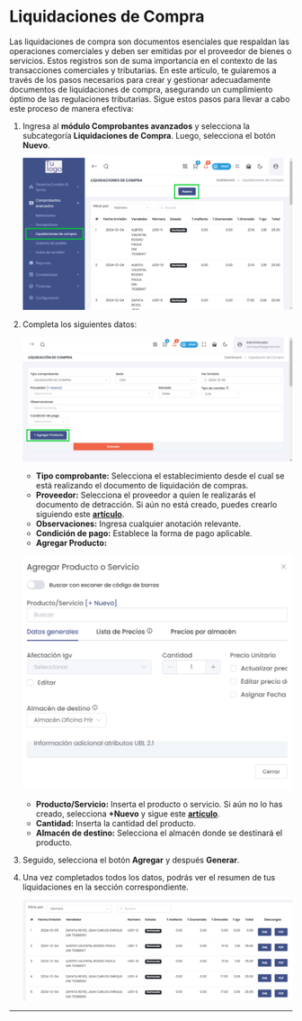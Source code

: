 # Liquidaciones de Compra  

Las liquidaciones de compra son documentos esenciales que respaldan las operaciones comerciales y deben ser emitidas por el proveedor de bienes o servicios. Estos registros son de suma importancia en el contexto de las transacciones comerciales y tributarias. En este artículo, te guiaremos a través de los pasos necesarios para crear y gestionar adecuadamente documentos de liquidaciones de compra, asegurando un cumplimiento óptimo de las regulaciones tributarias. Sigue estos pasos para llevar a cabo este proceso de manera efectiva:  

1. Ingresa al **módulo Comprobantes avanzados** y selecciona la subcategoría **Liquidaciones de Compra**. Luego, selecciona el botón **Nuevo**.  

   ![Liquidación de Compra - Nuevo](img/liquidacipon1.jpg)  

2. Completa los siguientes datos:  

   ![Liquidación de Compra - Formulario](img/liquidacipon2.jpg)  

   - **Tipo comprobante:** Selecciona el establecimiento desde el cual se está realizando el documento de liquidación de compras.  
   - **Proveedor:** Selecciona el proveedor a quien le realizarás el documento de detracción. Si aún no está creado, puedes crearlo siguiendo este **[artículo](https://fastura.github.io/documentacion/Pro-X/Compras/Proveedores/Listado)**.  
   - **Observaciones:** Ingresa cualquier anotación relevante.  
   - **Condición de pago:** Establece la forma de pago aplicable.  
   - **Agregar Producto:**  

   ![Agregar Producto o Servicio](img/descarga.jpg)  

   - **Producto/Servicio:** Inserta el producto o servicio. Si aún no lo has creado, selecciona **+Nuevo** y sigue este **[artículo](https://fastura.github.io/documentacion/Pro-X/Productos-Servicios/Lista%20de%20Productos)**.  
   - **Cantidad:** Inserta la cantidad del producto.  
   - **Almacén de destino:** Selecciona el almacén donde se destinará el producto.  

3. Seguido, selecciona el botón **Agregar** y después **Generar**.  

4. Una vez completados todos los datos, podrás ver el resumen de tus liquidaciones en la sección correspondiente.  

   ![Listado de Liquidaciones de Compra](img/liquidaciones_compra.jpg)  

---  

